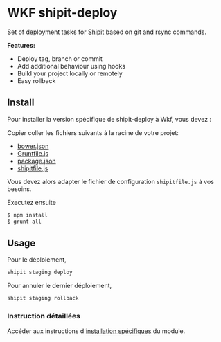 # WKF shipit-deploy

Set of deployment tasks for [Shipit](https://github.com/shipitjs/shipit) based on git and rsync commands.

**Features:**

- Deploy tag, branch or commit
- Add additional behaviour using hooks
- Build your project locally or remotely
- Easy rollback

## Install

Pour installer la version spécifique de shipit-deploy à Wkf, vous devez :

Copier coller les fichiers suivants à la racine de votre projet:

- [bower.json](https://github.com/wolters-kluwer-france/shipit-deploy/wkf/bower.json)
- [Gruntfile.js](https://github.com/wolters-kluwer-france/shipit-deploy/wkf/Gruntfile.js)
- [package.json](https://github.com/wolters-kluwer-france/shipit-deploy/wkf/package.json)
- [shipitfile.js](https://github.com/wolters-kluwer-france/shipit-deploy/wkf/shipitfile.js)

Vous devez alors adapter le fichier de configuration `shipitfile.js` à vos besoins.

Executez ensuite 

```bash
$ npm install
$ grunt all
```

## Usage

Pour le déploiement, 

```bash
shipit staging deploy
```

Pour annuler le dernier déploiement, 

```bash
shipit staging rollback
```


### Instruction détaillées

Accéder aux instructions d'[installation spécifiques](https://github.com/wolters-kluwer-france/INSTALL.md) du module.